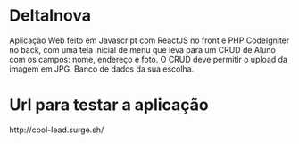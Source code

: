 # DeltaInova

Aplicação Web  feito em Javascript com ReactJS no front e PHP CodeIgniter no back, com uma tela inicial de menu que leva para um CRUD de Aluno com os campos: nome, endereço e foto. O CRUD deve permitir o upload da imagem em JPG. Banco de dados da sua escolha.

<h1>Url para testar a aplicação</h1>
http://cool-lead.surge.sh/
